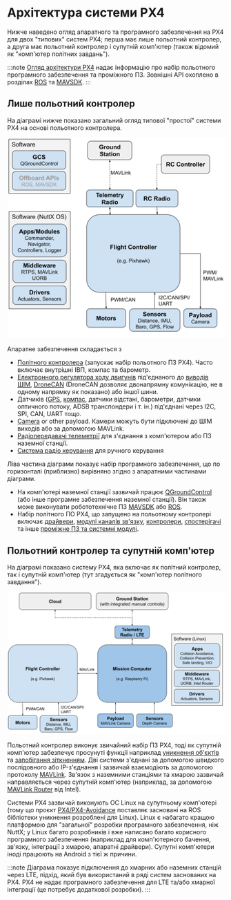 # Архітектура системи PX4

Нижче наведено огляд апаратного та програмного забезпечення на PX4 для двох "типових" систем PX4; перша має лише польотний контролер, а друга має польотний контролер і супутній комп'ютер (також відомий як "комп'ютер політних завдань").

:::note
[Огляд архітектури PX4](../concept/architecture.md) надає інформацію про набір польотного програмного забезпечення та проміжного ПЗ. Зовнішні API охоплено в розділах [ROS](../ros/README.md) та [MAVSDK](https://mavsdk.mavlink.io/main/en/).
:::

## Лише польотний контролер

На діаграмі нижче показано загальний огляд типової "простої" системи PX4 на основі польотного контролера.

![Архітектура PX4 — система лише з політним контролером](../../assets/diagrams/px4_arch_fc.svg)

<!-- Source for drawing: https://docs.google.com/drawings/d/1_2n43WrbkWTs1kz0w0avVEeebJbfTj5SSqvCmvSOBdU/edit -->

Апаратне забезпечення складається з

- [Політного контролера](../flight_controller/README.md) (запускає набір польотного ПЗ PX4). Часто включає внутрішні ІВП, компас та барометр.
- [Електронного регулятора ходу двигунів](../peripherals/esc_motors.md) під'єднаного до [виводів ШІМ](../peripherals/pwm_escs_and_servo.md), [DroneCAN](../dronecan/escs.md) (DroneCAN дозволяє двонапрямну комунікацію, не в одному напрямку як показано) або іншої шини.
- Датчиків ([GPS](../gps_compass/README.md), [компас](../gps_compass/README.md), датчики відстані, барометри, датчики оптичного потоку, ADSB транспондери і т. ін.) під'єднані через I2C, SPI, CAN, UART тощо.
- [Camera](../camera/index.md) or other payload. Камери можуть бути підключені до ШІМ виходів або за допомогою MAVLink.
- [Радіопередавачі телеметрії](../telemetry/README.md) для з'єднання з комп'ютером або ПЗ наземної станції.
- [Система радіо керування](../getting_started/rc_transmitter_receiver.md) для ручного керування

Ліва частина діаграми показує набір програмного забезпечення, що по горизонталі (приблизно) вирівняно згідно з апаратними частинами діаграми.

- На комп'ютері наземної станції зазвичай працює [QGroundControl](../getting_started/px4_basic_concepts.md#qgc) (або інше програмне забезпечення наземної станції). Він також може виконувати робототехнічне ПЗ [MAVSDK](https://mavsdk.mavlink.io/) або [ROS](../ros/README.md).
- Набір політного ПО PX4, що запущено на польотному контролері включає [драйвери](../modules/modules_driver.md), [модулі каналів зв'язку](../modules/modules_communication.md), [контролери](../modules/modules_controller.md), [спостерігачі](../modules/modules_controller.md) та інше [проміжне ПЗ та системні модулі](../modules/modules_main.md).

## Польотний контролер та супутній комп'ютер

На діаграмі показано систему PX4, яка включає як політний контролер, так і супутній комп'ютер (тут згадується як "комп'ютер політного завдання").

![Архітектура PX4 - система з політним контролером і супутнім комп'ютером](../../assets/diagrams/px4_arch_fc_companion.svg)

<!-- source for drawing: https://docs.google.com/drawings/d/1zFtvA_B-BmfmxFmAd-XIvAZ-jRqOydj0aBtqSolBcqI/edit -->

Польотний контролер виконує звичайний набір ПЗ PX4, тоді як супутній комп'ютер забезпечує просунуті функції наприклад [уникнення об'єктів](../computer_vision/obstacle_avoidance.md) та [запобігання зіткненням](../computer_vision/collision_prevention.md). Дві системи з'єднані за допомогою швидкого послідовного або IP-з'єднання і зазвичай взаємодіють за допомогою протоколу [MAVLink](https://mavlink.io/en/). Зв'язок з наземними станціями та хмарою зазвичай направляється через супутній комп'ютер (наприклад, за допомогою [MAVLink Router](https://github.com/mavlink-router/mavlink-router) від Intel).

Системи PX4 зазвичай виконують ОС Linux на супутньому комп'ютері (тому що проєкт [PX4/PX4-Avoidance](https://github.com/PX4/PX4-Avoidance) поставляє засновані на ROS бібліотеки уникнення розроблені для Linux). Linux є набагато кращою платформою для "загальної" розробки програмного забезпечення, ніж NuttX; у Linux багато розробників і вже написано багато корисного програмного забезпечення (наприклад для комп'ютерного бачення, зв'язку, інтеграції з хмарою, апаратні драйвери). Супутні комп'ютери іноді працюють на Android з тієї ж причини.

:::note
Діаграма показує підключення до хмарних або наземних станцій через LTE, підхід, який був використаний в ряді систем заснованих на PX4.
PX4 не надає програмного забезпечення для LTE та/або хмарної інтеграції (це потребує додаткової розробки).
:::
